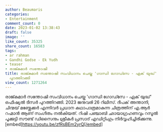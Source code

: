 ```yaml
---
author: Beaumaris
categories:
- Entertainment
comment_count: 0
date: 2023-01-02 13:38:43
draft: false
image: ''
like_count: 35325
share_count: 16583
tags:
- ar rahman
- Gandhi Godse - Ek Yudh
- teaser
- രാജ്കുമാർ സന്തോഷി
title: രാജ്കുമാർ സന്തോഷി സംവിധാനം ചെയ്ത 'ഗാന്ധി ഗോഡ്സേ - ഏക് യുദ്ധ്' ഒഫീഷ്യൽ ടീസർ
  പുറത്തിറങ്ങി
view_count: 1271264
---
```


രാജ്കുമാർ സന്തോഷി സംവിധാനം ചെയ്ത 'ഗാന്ധി ഗോഡ്സേ - ഏക് യുദ്ധ്' ഒഫീഷ്യൽ ടീസർ പുറത്തിറങ്ങി. 2023 ജനുവരി 26 റിലീസ്. ദീപക് അന്താനി, ചിന്മയ് മണ്ട്ലേക്കർ എന്നിവർ പ്രധാന കഥാപാത്രമാകുന്ന ചിത്രത്തിന് എ.ആർ റഹ്മാൻ ആണ് സംഗീതം നൽകിയത്. റിഷി പഞ്ചാബി ഛായാഗ്രഹണവും റസൂൽ പൂക്കുട്ടി സൗണ്ട് ഡിസൈനും ശ്രീകർ പ്രസാദ് എഡിറ്റിംഗും നിർവ്വഹിച്ചിരിക്കുന്നു. [embed]https://youtu.be/zfRsBEm2yrQ[/embed]